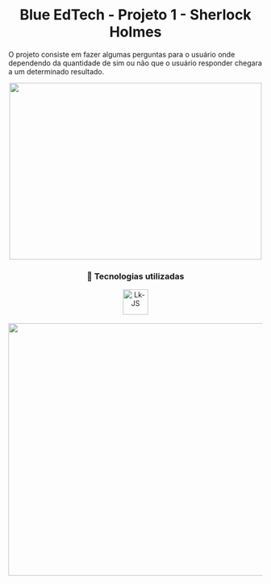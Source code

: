 <h1 align="center"> Blue EdTech - Projeto 1 - Sherlock Holmes </h1>

 O projeto consiste em fazer algumas perguntas para o usuário onde dependendo da quantidade de sim ou não que o usuário responder chegara a um determinado resultado.

<div align="center"><img alingn="center" height="350" width="500" src="https://raw.githubusercontent.com/LeandroKosta/Blue-EdTech-Projeto-1-Sherlock-Holmes/main/public/img/Imagem-Desmostracao.png" alt=""></div>

<h3 align="center"> 🚀 Tecnologias utilizadas </h3>

<div align="center"> <img alingn="center" alt="Lk-JS" height="50" width="50" src="https://cdn.jsdelivr.net/gh/devicons/devicon/icons/javascript/javascript-plain.svg" /></div>

</br>

<div align="center"><img alingn="center" height="500" width="800" src="https://raw.githubusercontent.com/LeandroKosta/Blue-EdTech-Projeto-1-Sherlock-Holmes/main/public/img/Certificado%20Projeto%20Sherlock.jpg" alt=""></div>
